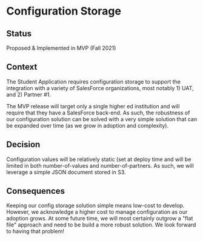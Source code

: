 # Configuration Storage

## Status

Proposed & Implemented in MVP (Fall 2021)

## Context

The Student Application requires configuration storage to support the integration with
a variety of SalesForce organizations, most notably 1) UAT, and 2) Partner #1.

The MVP release will target only a single higher ed institution and will require that
they have a SalesForce back-end. As such, the robustness of our configuration solution
can be solved with a very simple solution that can be expanded over time (as we grow in 
adoption and complexity).

## Decision

Configuration values will be relatively static (set at deploy time and will be limited
in both number-of-values and number-of-partners. As such, we will leverage a simple
JSON document stored in S3.

## Consequences

Keeping our config storage solution simple means low-cost to develop. However, we
acknowledge a higher cost to manage configuration as our adoption grows. At some future
time, we will most certainly outgrow a "flat file" approach and need to be build a more
robust solution. We look forward to having that problem!